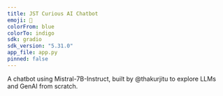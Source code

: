 ```yaml
---
title: JST Curious AI Chatbot
emoji: 🤖
colorFrom: blue
colorTo: indigo
sdk: gradio
sdk_version: "5.31.0"
app_file: app.py
pinned: false
---
```


A chatbot using Mistral-7B-Instruct, built by @thakurjitu to explore LLMs and GenAI from scratch.

